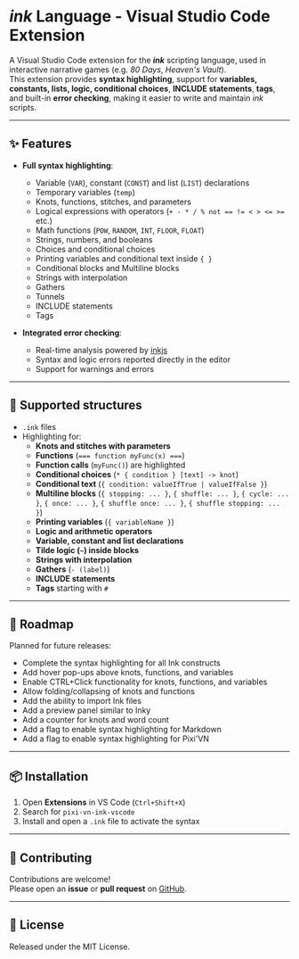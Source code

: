 # *ink* Language - Visual Studio Code Extension

A Visual Studio Code extension for the ***ink*** scripting language, used in interactive narrative games (e.g. *80 Days*, *Heaven's Vault*).  
This extension provides **syntax highlighting**, support for **variables, constants, lists, logic, conditional choices**, **INCLUDE statements**, **tags**, and built-in **error checking**, making it easier to write and maintain *ink* scripts.

---

## ✨ Features

- **Full syntax highlighting**:
  - Variable (`VAR`), constant (`CONST`) and list (`LIST`) declarations
  - Temporary variables (`temp`)
  - Knots, functions, stitches, and parameters
  - Logical expressions with operators (`+ - * / % not == != < > <= >=` etc.)
  - Math functions (`POW`, `RANDOM`, `INT`, `FLOOR`, `FLOAT`)
  - Strings, numbers, and booleans
  - Choices and conditional choices
  - Printing variables and conditional text inside `{ }`
  - Conditional blocks and Multiline blocks
  - Strings with interpolation
  - Gathers
  - Tunnels
  - INCLUDE statements
  - Tags

- **Integrated error checking**:
  - Real-time analysis powered by [inkjs](https://github.com/y-lohse/inkjs)
  - Syntax and logic errors reported directly in the editor
  - Support for warnings and errors

---

## 📂 Supported structures

- `.ink` files
- Highlighting for:
  - **Knots and stitches with parameters**
  - **Functions** (`=== function myFunc(x) ===`)
  - **Function calls** (`myFunc()`) are highlighted
  - **Conditional choices** (`* { condition } [text] -> knot`)
  - **Conditional text** (`{ condition: valueIfTrue | valueIfFalse }`)
  - **Multiline blocks** (`{ stopping: ... }`, `{ shuffle: ... }`, `{ cycle: ... }`, `{ once: ... }`, `{ shuffle once: ... }`, `{ shuffle stopping: ... }`)
  - **Printing variables** (`{ variableName }`)
  - **Logic and arithmetic operators**
  - **Variable, constant and list declarations**
  - **Tilde logic (`~`) inside blocks**
  - **Strings with interpolation**
  - **Gathers** (`- (label)`)
  - **INCLUDE statements**
  - **Tags** starting with `#`

---

## 🚀 Roadmap

Planned for future releases:

- Complete the syntax highlighting for all Ink constructs
- Add hover pop-ups above knots, functions, and variables
- Enable CTRL+Click functionality for knots, functions, and variables
- Allow folding/collapsing of knots and functions
- Add the ability to import Ink files
- Add a preview panel similar to Inky
- Add a counter for knots and word count
- Add a flag to enable syntax highlighting for Markdown
- Add a flag to enable syntax highlighting for Pixi'VN

---

## 📦 Installation

1. Open **Extensions** in VS Code (`Ctrl+Shift+X`)
2. Search for `pixi-vn-ink-vscode`
3. Install and open a `.ink` file to activate the syntax

---

## 🤝 Contributing

Contributions are welcome!  
Please open an **issue** or **pull request** on [GitHub](https://github.com/DRincs-Productions/pixi-vn-ink-vscode).

---

## 📜 License

Released under the MIT License.
